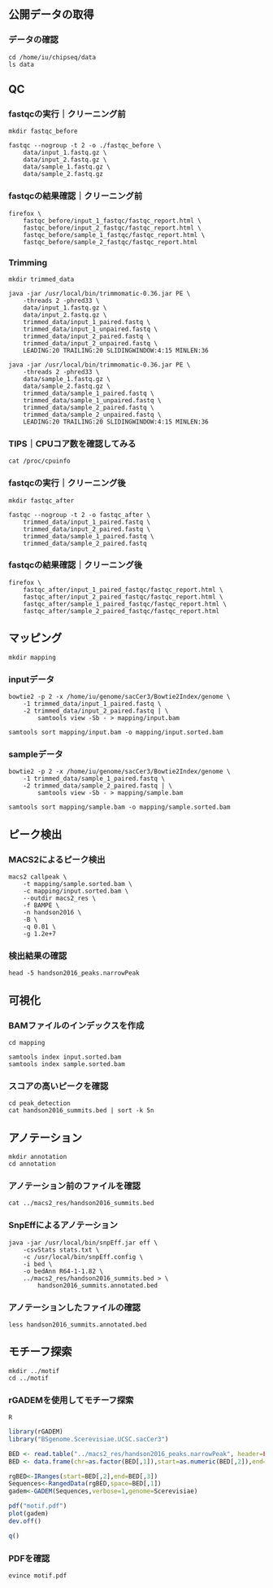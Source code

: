 ## 公開データの取得

### データの確認

```
cd /home/iu/chipseq/data
ls data
```

## QC

### fastqcの実行｜クリーニング前

```
mkdir fastqc_before
```

```
fastqc --nogroup -t 2 -o ./fastqc_before \
    data/input_1.fastq.gz \
    data/input_2.fastq.gz \
    data/sample_1.fastq.gz \
    data/sample_2.fastq.gz
```

### fastqcの結果確認｜クリーニング前

```
firefox \
    fastqc_before/input_1_fastqc/fastqc_report.html \
    fastqc_before/input_2_fastqc/fastqc_report.html \
    fastqc_before/sample_1_fastqc/fastqc_report.html \
    fastqc_before/sample_2_fastqc/fastqc_report.html
```

### Trimming

```
mkdir trimmed_data
```

```
java -jar /usr/local/bin/trimmomatic-0.36.jar PE \
    -threads 2 -phred33 \
    data/input_1.fastq.gz \
    data/input_2.fastq.gz \
    trimmed_data/input_1_paired.fastq \
    trimmed_data/input_1_unpaired.fastq \
    trimmed_data/input_2_paired.fastq \
    trimmed_data/input_2_unpaired.fastq \
    LEADING:20 TRAILING:20 SLIDINGWINDOW:4:15 MINLEN:36
```

```
java -jar /usr/local/bin/trimmomatic-0.36.jar PE \
    -threads 2 -phred33 \
    data/sample_1.fastq.gz \
    data/sample_2.fastq.gz \
    trimmed_data/sample_1_paired.fastq \
    trimmed_data/sample_1_unpaired.fastq \
    trimmed_data/sample_2_paired.fastq \
    trimmed_data/sample_2_unpaired.fastq \
    LEADING:20 TRAILING:20 SLIDINGWINDOW:4:15 MINLEN:36
```

### TIPS｜CPUコア数を確認してみる

```
cat /proc/cpuinfo
```

### fastqcの実行｜クリーニング後

```
mkdir fastqc_after
```

```
fastqc --nogroup -t 2 -o fastqc_after \
    trimmed_data/input_1_paired.fastq \
    trimmed_data/input_2_paired.fastq \
    trimmed_data/sample_1_paired.fastq \
    trimmed_data/sample_2_paired.fastq
```

### fastqcの結果確認｜クリーニング後

```
firefox \
    fastqc_after/input_1_paired_fastqc/fastqc_report.html \
    fastqc_after/input_2_paired_fastqc/fastqc_report.html \
    fastqc_after/sample_1_paired_fastqc/fastqc_report.html \
    fastqc_after/sample_2_paired_fastqc/fastqc_report.html
```

## マッピング

```
mkdir mapping
```

### inputデータ

```
bowtie2 -p 2 -x /home/iu/genome/sacCer3/Bowtie2Index/genome \
    -1 trimmed_data/input_1_paired.fastq \
    -2 trimmed_data/input_2_paired.fastq | \
        samtools view -Sb - > mapping/input.bam
```

```
samtools sort mapping/input.bam -o mapping/input.sorted.bam
```

### sampleデータ
```
bowtie2 -p 2 -x /home/iu/genome/sacCer3/Bowtie2Index/genome \
    -1 trimmed_data/sample_1_paired.fastq \
    -2 trimmed_data/sample_2_paired.fastq | \
        samtools view -Sb - > mapping/sample.bam
```

```
samtools sort mapping/sample.bam -o mapping/sample.sorted.bam
```

## ピーク検出

### MACS2によるピーク検出

```
macs2 callpeak \
    -t mapping/sample.sorted.bam \
    -c mapping/input.sorted.bam \
    --outdir macs2_res \
    -f BAMPE \
    -n handson2016 \
    -B \
    -q 0.01 \
    -g 1.2e+7
```

### 検出結果の確認

```
head -5 handson2016_peaks.narrowPeak
```

## 可視化

### BAMファイルのインデックスを作成

```
cd mapping
```

```
samtools index input.sorted.bam
samtools index sample.sorted.bam
```

### スコアの高いピークを確認

```
cd peak_detection
cat handson2016_summits.bed | sort -k 5n
```

## アノテーション

```
mkdir annotation
cd annotation
```

### アノテーション前のファイルを確認

```
cat ../macs2_res/handson2016_summits.bed
```

### SnpEffによるアノテーション

```
java -jar /usr/local/bin/snpEff.jar eff \
    -csvStats stats.txt \
    -c /usr/local/bin/snpEff.config \
    -i bed \
    -o bedAnn R64-1-1.82 \
    ../macs2_res/handson2016_summits.bed > \
        handson2016_summits.annotated.bed
```

### アノテーションしたファイルの確認

```
less handson2016_summits.annotated.bed
```

## モチーフ探索

```
mkdir ../motif
cd ../motif
```

### rGADEMを使用してモチーフ探索

```
R
```

```r
library(rGADEM)
library("BSgenome.Scerevisiae.UCSC.sacCer3")

BED <- read.table("../macs2_res/handson2016_peaks.narrowPeak", header=FALSE, sep="\t")
BED <- data.frame(chr=as.factor(BED[,1]),start=as.numeric(BED[,2]),end=as.numeric(BED[,3]))

rgBED<-IRanges(start=BED[,2],end=BED[,3])
Sequences<-RangedData(rgBED,space=BED[,1])
gadem<-GADEM(Sequences,verbose=1,genome=Scerevisiae)

pdf("motif.pdf")
plot(gadem)
dev.off()

q()
```

### PDFを確認

```
evince motif.pdf
```
